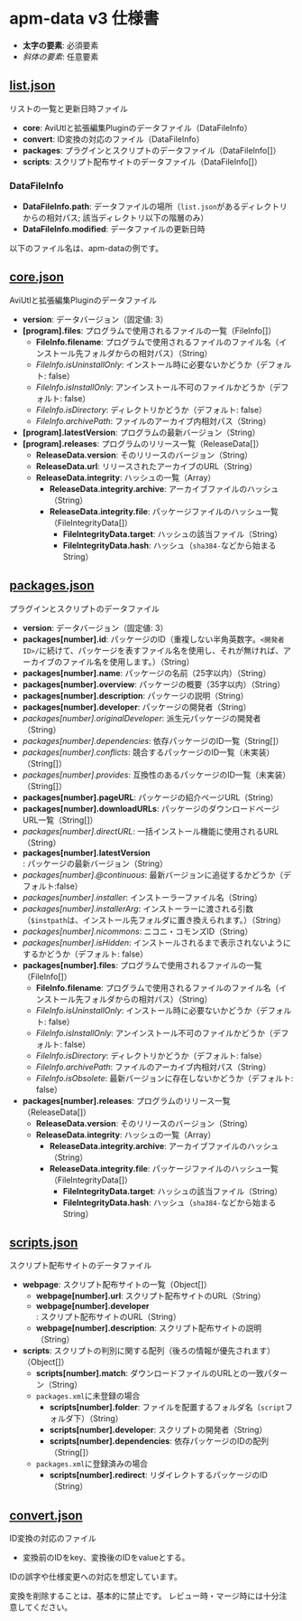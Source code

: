# apm-data v3 仕様書

- **太字の要素**: 必須要素
- _斜体の要素_: 任意要素

## [list.json](./list.json)

リストの一覧と更新日時ファイル

- **core**: AviUtlと拡張編集Pluginのデータファイル（DataFileInfo）
- **convert**: ID変換の対応のファイル（DataFileInfo）
- **packages**: プラグインとスクリプトのデータファイル（DataFileInfo[]）
- **scripts**: スクリプト配布サイトのデータファイル（DataFileInfo[]）

### DataFileInfo

- **DataFileInfo.path**: データファイルの場所（`list.json`があるディレクトリからの相対パス; 該当ディレクトリ以下の階層のみ）
- **DataFileInfo.modified**: データファイルの更新日時

以下のファイル名は、apm-dataの例です。

## [core.json](./core.json)

AviUtlと拡張編集Pluginのデータファイル

- **version**: データバージョン（固定値: 3）
- **\[program\].files**: プログラムで使用されるファイルの一覧（FileInfo[]）
  - **FileInfo.filename**: プログラムで使用されるファイルのファイル名（インストール先フォルダからの相対パス）（String）
  - _FileInfo.isUninstallOnly_: インストール時に必要ないかどうか（デフォルト: false）
  - _FileInfo.isInstallOnly_: アンインストール不可のファイルかどうか（デフォルト: false）
  - _FileInfo.isDirectory_: ディレクトリかどうか（デフォルト: false）
  - _FileInfo.archivePath_: ファイルのアーカイブ内相対パス（String）
- **\[program\].latestVersion**: プログラムの最新バージョン（String）
- **\[program\].releases**: プログラムのリリース一覧（ReleaseData[]）
  - **ReleaseData.version**: そのリリースのバージョン（String）
  - **ReleaseData.url**: リリースされたアーカイブのURL（String）
  - **ReleaseData.integrity**: ハッシュの一覧（Array）
    - **ReleaseData.integrity.archive**: アーカイブファイルのハッシュ（String）
    - **ReleaseData.integrity.file**: パッケージファイルのハッシュ一覧（FileIntegrityData[]）
      - **FileIntegrityData.target**: ハッシュの該当ファイル（String）
      - **FileIntegrityData.hash**: ハッシュ（`sha384-`などから始まるString）

## [packages.json](./packages.json)

プラグインとスクリプトのデータファイル

- **version**: データバージョン（固定値: 3）
- **packages\[number\].id**: パッケージのID（重複しない半角英数字。`<開発者ID>/`に続けて、パッケージを表すファイル名を使用し、それが無ければ、アーカイブのファイル名を使用します。）（String）
- **packages\[number\].name**: パッケージの名前（25字以内）（String）
- **packages\[number\].overview**: パッケージの概要（35字以内）（String）
- **packages\[number\].description**: パッケージの説明（String）
- **packages\[number\].developer**: パッケージの開発者（String）
- _packages\[number\].originalDeveloper_: 派生元パッケージの開発者（String）
- _packages\[number\].dependencies_: 依存パッケージのID一覧（String[]）
- _packages\[number\].conflicts_: 競合するパッケージのID一覧（未実装）（String[]）
- _packages\[number\].provides_: 互換性のあるパッケージのID一覧（未実装）（String[]）
- **packages\[number\].pageURL**: パッケージの紹介ページURL（String）
- **packages\[number\].downloadURLs**: パッケージのダウンロードページURL一覧（String[]）
- _packages\[number\].directURL_: 一括インストール機能に使用されるURL（String）
- **packages\[number\].latestVersion**: パッケージの最新バージョン（String）
- _packages\[number\].@continuous_: 最新バージョンに追従するかどうか（デフォルト:false）
- _packages\[number\].installer_: インストーラーファイル名（String）
- _packages\[number\].installerArg_: インストーラーに渡される引数（`$instpath`は、インストール先フォルダに置き換えられます。）（String）
- _packages\[number\].nicommons_: ニコニ・コモンズID（String）
- _packages\[number\].isHidden_: インストールされるまで表示されないようにするかどうか（デフォルト: false）
- **packages\[number\].files**: プログラムで使用されるファイルの一覧（FileInfo[]）
  - **FileInfo.filename**: プログラムで使用されるファイルのファイル名（インストール先フォルダからの相対パス）（String）
  - _FileInfo.isUninstallOnly_: インストール時に必要ないかどうか（デフォルト: false）
  - _FileInfo.isInstallOnly_: アンインストール不可のファイルかどうか（デフォルト: false）
  - _FileInfo.isDirectory_: ディレクトリかどうか（デフォルト: false）
  - _FileInfo.archivePath_: ファイルのアーカイブ内相対パス（String）
  - _FileInfo.isObsolete_: 最新バージョンに存在しないかどうか（デフォルト: false）
- **packages\[number\].releases**: プログラムのリリース一覧（ReleaseData[]）
  - **ReleaseData.version**: そのリリースのバージョン（String）
  - **ReleaseData.integrity**: ハッシュの一覧（Array）
    - **ReleaseData.integrity.archive**: アーカイブファイルのハッシュ（String）
    - **ReleaseData.integrity.file**: パッケージファイルのハッシュ一覧（FileIntegrityData[]）
      - **FileIntegrityData.target**: ハッシュの該当ファイル（String）
      - **FileIntegrityData.hash**: ハッシュ（`sha384-`などから始まるString）

## [scripts.json](./scripts.json)

スクリプト配布サイトのデータファイル

- **webpage**: スクリプト配布サイトの一覧（Object[]）
  - **webpage\[number\].url**: スクリプト配布サイトのURL（String）
  - **webpage\[number\].developer**: スクリプト配布サイトのURL（String）
  - **webpage\[number\].description**: スクリプト配布サイトの説明（String）
- **scripts**: スクリプトの判別に関する配列（後ろの情報が優先されます）（Object[]）
  - **scripts\[number\].match**: ダウンロードファイルのURLとの一致パターン（String）
  - `packages.xml`に未登録の場合
    - **scripts\[number\].folder**: ファイルを配置するフォルダ名（`script`フォルダ下）（String）
    - **scripts\[number\].developer**: スクリプトの開発者（String）
    - **scripts\[number\].dependencies**: 依存パッケージのIDの配列（String[]）
  - `packages.xml`に登録済みの場合
    - **scripts\[number\].redirect**: リダイレクトするパッケージのID（String）

## [convert.json](./convert.json)

ID変換の対応のファイル

- 変換前のIDをkey、変換後のIDをvalueとする。

IDの誤字や仕様変更への対応を想定しています。

変換を削除することは、基本的に禁止です。
レビュー時・マージ時には十分注意してください。
